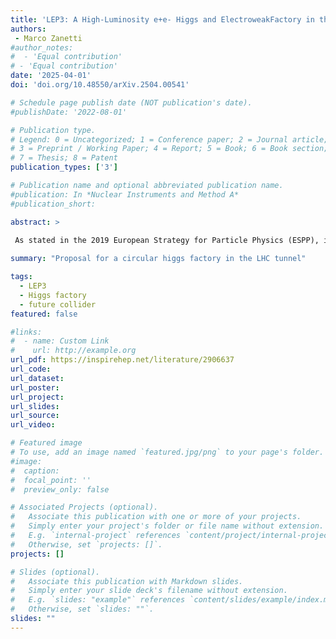 ```yaml
---
title: 'LEP3: A High-Luminosity e+e- Higgs and ElectroweakFactory in the LHC Tunnel'
authors:
 - Marco Zanetti
#author_notes:
#  - 'Equal contribution'
# - 'Equal contribution'
date: '2025-04-01'
doi: 'doi.org/10.48550/arXiv.2504.00541'

# Schedule page publish date (NOT publication's date).
#publishDate: '2022-08-01'

# Publication type.
# Legend: 0 = Uncategorized; 1 = Conference paper; 2 = Journal article;
# 3 = Preprint / Working Paper; 4 = Report; 5 = Book; 6 = Book section;
# 7 = Thesis; 8 = Patent
publication_types: ['3']

# Publication name and optional abbreviated publication name.
#publication: In *Nuclear Instruments and Method A*
#publication_short: 

abstract: >

 As stated in the 2019 European Strategy for Particle Physics (ESPP), it is of the utmost importance that the HL-LHC upgrade of the accelerator and the experiments be successfully completed in a timely manner. All necessary efforts should be devoted to achieving this goal. We also recall two of the principal recommendations of the 2019 ESPP for future accelerator initiatives, namely that 1) An electron-positron Higgs factory is the highest priority for the next collider (Rec. c). 2) Europe, together with its international partners, should investigate the technical and financial feasibility of a future hadron collider at CERN with a centre-of-mass energy of at least 100 TeV and with an electron-positron Higgs and electroweak factory as a possible first stage (Rec. e). A major objective in particle physics is always to operate an accelerator that allows a leap of an order of magnitude in the constituent centre-of-mass energy with respect to the previous one. We support FCC-ee and FCC-hh as the preferred option for CERN future, as it addresses both of the above recommendations. The guidance for the 2025 ESPP requests, in addition to the preferred option, the inclusion of ``prioritised alternatives to be pursued if the chosen preferred option turns out not to be feasible or competitive''. Proposed alternatives to the preferred FCC option include linear, muon colliders and LHeC accelerators. In response to this request we propose reusing the existing LHC tunnel for an electron-positron collider, called LEP3, as a back-up alternative if the FCC cannot proceed. LEP3 leverages much of the R&D conducted for FCC-ee, offers high-precision studies of Z, W, and Higgs bosons below the tt threshold, and offers potential physics performance comparable or superior to other fallback options at a lower cost while supporting continued R&D towards a next-generation energy frontier machine.
 
summary: "Proposal for a circular higgs factory in the LHC tunnel"

tags:
  - LEP3
  - Higgs factory
  - future collider
featured: false

#links:
#  - name: Custom Link
#    url: http://example.org
url_pdf: https://inspirehep.net/literature/2906637
url_code:
url_dataset:
url_poster: 
url_project:
url_slides:
url_source:
url_video:

# Featured image
# To use, add an image named `featured.jpg/png` to your page's folder.
#image:
#  caption:
#  focal_point: ''
#  preview_only: false

# Associated Projects (optional).
#   Associate this publication with one or more of your projects.
#   Simply enter your project's folder or file name without extension.
#   E.g. `internal-project` references `content/project/internal-project/index.md`.
#   Otherwise, set `projects: []`.
projects: []

# Slides (optional).
#   Associate this publication with Markdown slides.
#   Simply enter your slide deck's filename without extension.
#   E.g. `slides: "example"` references `content/slides/example/index.md`.
#   Otherwise, set `slides: ""`.
slides: ""
---
```


